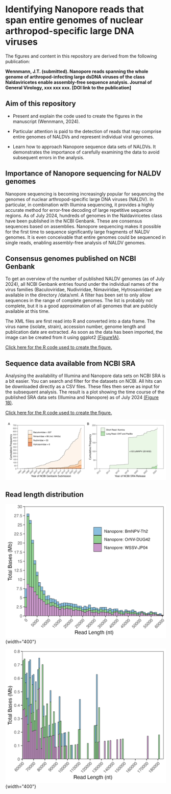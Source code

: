 # Identifying Nanopore reads that span entire genomes of nuclear arthropod-specific large DNA viruses

The figures and content in this repository are derived from the following publication:

**Wennmann, J.T. (submitted). Nanopore reads spanning the whole genome of arthropod-infecting large dsDNA viruses of the class Naldaviricetes enable assembly-free sequence analysis. Journal of General Virology, xxx xxx xxx. [DOI link to the publication]**

## Aim of this repository

-   Present and explain the code used to create the figures in the manuscript (Wennmann, 2024).

-   Particular attention is paid to the detection of reads that may comprise entire genomes of NALDVs and represent individual viral genomes.

-   Learn how to approach Nanopore sequence data sets of NALDVs. It demonstrates the importance of carefully examining the data to avoid subsequent errors in the analysis.

## Importance of Nanopore sequencing for NALDV genomes

Nanopore sequencing is becoming increasingly popular for sequencing the genomes of nuclear arthropod-specific large DNA viruses (NALDV). In particular, in combination with Illumina sequencing, it provides a highly accurate method for error-free decoding of large repetitive sequence regions. As of July 2024, hundreds of genomes in the Naldaviricetes class have been published in the NCBI Genbank. These are consensus sequences based on assemblies. Nanopore sequencing makes it possible for the first time to sequence significantly large fragments of NALDV genomes. It is even conceivable that entire genomes could be sequenced in single reads, enabling assembly-free analysis of NALDV genomes.

## Consensus genomes published on NCBI Genbank

To get an overview of the number of published NALDV genomes (as of July 2024), all NCBI Genbank entries found under the individual names of the virus families (Baculoviridae, Nudiviridae, Nimaviridae, Hytrosaviridae) are available in the directory /data/xml. A filter has been set to only allow sequences in the range of complete genomes. The list is probably not complete, but it is a good approximation of all genomes that are publicly available at this time.

The XML files are first read into R and converted into a data frame. The virus name (isolate, strain), accession number, genome length and publication date are extracted. As soon as the data has been imported, the image can be created from it using ggplot2 [(](https://github.com/wennj/naldv-whole-genome-reads/blob/main/output/NALDV_stats_on_Genbank_SRA.png)[Figure](output/NALDV_stats_on_Genbank_SRA.png)[1A)](https://github.com/wennj/naldv-whole-genome-reads/blob/main/output/NALDV_stats_on_Genbank_SRA.png).

[Click here for the R code used to create the figure.](output/NCBI_statistics.Rmd)

## Sequence data available from NCBI SRA

Analysing the availability of Illumina and Nanopore data sets on NCBI SRA is a bit easier. You can search and filter for the datasets on NCBI. All hits can be downloaded directly as a CSV files. These files then serve as input for the subsequent analysis. The result is a plot showing the time course of the published SRA data sets (Illumina and Nanopore) as of July 2024 [(Figure 1B)](output/NALDV_stats_on_Genbank_SRA.png).

[Click here for the R code used to create the figure.](NCBI_statistics.Rmd)

![](output/ncbi_stats/NALDV_stats_on_Genbank_SRA.png)

## Read length distribution

![](output/read_length_distribution/length_distribution1.png){width="400"}

![](output/read_length_distribution/length_distribution2.png){width="400"}
